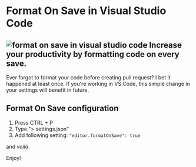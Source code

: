 Format On Save in Visual Studio Code
=====================================
![format on save in visual studio code](https://lukaszcoding.com/wp-content/uploads/2020/04/Format-On-Save.png)
Increase your productivity by formatting code on every save.
----------
Ever forgot to format your code before creating pull request?
I bet it happened at least once. If you're working in VS Code, this simple change in your settings will benefit in future.

## Format On Save configuration
1. Press CTRL + P
2. Type "> settings.json"
3. Add following setting:
`"editor.formatOnSave": true`

and *voilà*.

Enjoy!